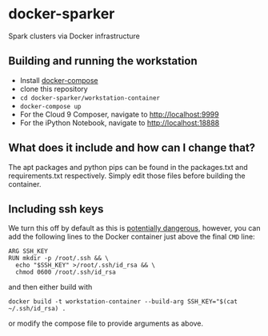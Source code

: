 # docker-sparker
Spark clusters via Docker infrastructure

## Building and running the workstation

* Install [docker-compose](https://github.com/docker/compose/releases)
* clone this repository
* `cd docker-sparker/workstation-container`
* `docker-compose up`
* For the Cloud 9 Composer, navigate to [http://localhost:9999](http://localhost:9999)
* For the iPython Notebook, navigate to [http://localhost:18888](http://localhost:18888)

## What does it include and how can I change that?

The apt packages and python pips can be found in the packages.txt and requirements.txt respectively.
Simply edit those files before building the container.

## Including ssh keys

We turn this off by default as this is [potentially dangerous](https://github.com/docker/docker/issues/6396), however, 
you can add the following lines to the Docker container just above the final 
`CMD` line:

```
ARG SSH_KEY
RUN mkdir -p /root/.ssh && \
  echo "$SSH_KEY" >/root/.ssh/id_rsa && \
  chmod 0600 /root/.ssh/id_rsa
```

and then either build with 

```
docker build -t workstation-container --build-arg SSH_KEY="$(cat ~/.ssh/id_rsa) .
```

or modify the compose file to provide arguments as above.